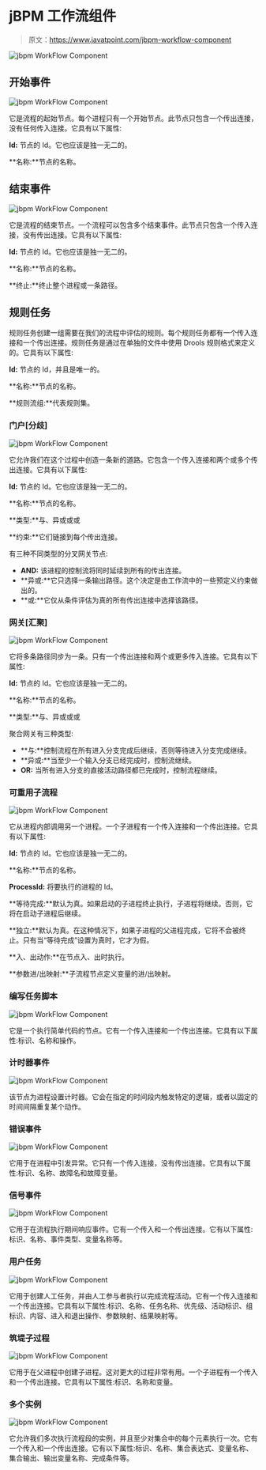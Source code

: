 # jBPM 工作流组件

> 原文：<https://www.javatpoint.com/jbpm-workflow-component>

![jbpm WorkFlow Component](img/2f9ce118e4d3615b34dfe98a137afd69.png)

## 开始事件

![jbpm WorkFlow Component](img/82735e4484a52d29fd9acdec34901d3b.png)

它是流程的起始节点。每个进程只有一个开始节点。此节点只包含一个传出连接，没有任何传入连接。它具有以下属性:

**Id:** 节点的 Id。它也应该是独一无二的。

**名称:**节点的名称。

## 结束事件

![jbpm WorkFlow Component](img/c9390f88e1ae4594c4b8d2513a6cbb81.png)

它是流程的结束节点。一个流程可以包含多个结束事件。此节点只包含一个传入连接，没有传出连接。它具有以下属性:

**Id:** 节点的 Id。它也应该是独一无二的。

**名称:**节点的名称。

**终止:**终止整个进程或一条路径。

## 规则任务

规则任务创建一组需要在我们的流程中评估的规则。每个规则任务都有一个传入连接和一个传出连接。规则任务是通过在单独的文件中使用 Drools 规则格式来定义的。它具有以下属性:

**Id:** 节点的 Id，并且是唯一的。

**名称:**节点的名称。

**规则流组:**代表规则集。

### 门户[分歧]

![jbpm WorkFlow Component](img/3857ba1e09aacafde87029578453d371.png)

它允许我们在这个过程中创造一条新的道路。它包含一个传入连接和两个或多个传出连接。它具有以下属性:

**Id:** 节点的 Id。它也应该是独一无二的。

**名称:**节点的名称。

**类型:**与、异或或或

**约束:**它们链接到每个传出连接。

有三种不同类型的分叉网关节点:

*   **AND:** 该进程的控制流将同时延续到所有的传出连接。
*   **异或:**它只选择一条输出路径。这个决定是由工作流中的一些预定义约束做出的。
*   **或:**它仅从条件评估为真的所有传出连接中选择该路径。

### 网关[汇聚]

![jbpm WorkFlow Component](img/5fad1f9eaf680c44394a9fdfcf1eefba.png)

它将多条路径同步为一条。只有一个传出连接和两个或更多传入连接。它具有以下属性:

**Id:** 节点的 Id。它也应该是独一无二的。

**名称:**节点的名称。

**类型:**与、异或或或

聚合网关有三种类型:

*   **与:**控制流程在所有进入分支完成后继续，否则等待进入分支完成继续。
*   **异或:**当至少一个输入分支已经完成时，控制流继续。
*   **OR:** 当所有进入分支的直接活动路径都已完成时，控制流程继续。

### 可重用子流程

![jbpm WorkFlow Component](img/0d57fb02bfff945037cec3df5d9a54b6.png)

它从进程内部调用另一个进程。一个子进程有一个传入连接和一个传出连接。它具有以下属性:

**Id:** 节点的 Id。它也应该是独一无二的。

**名称:**节点的名称。

**ProcessId:** 将要执行的进程的 Id。

**等待完成:**默认为真。如果启动的子进程终止执行，子进程将继续。否则，它将在启动子进程后继续。

**独立:**默认为真。在这种情况下，如果子进程的父进程完成，它将不会被终止。只有当“等待完成”设置为真时，它才为假。

**入、出动作:**在节点入、出时执行。

**参数进/出映射:**子流程节点定义变量的进/出映射。

### 编写任务脚本

![jbpm WorkFlow Component](img/779325f9c993bb6872be281eb7de5ca2.png)

它是一个执行简单代码的节点。它有一个传入连接和一个传出连接。它具有以下属性:标识、名称和操作。

### 计时器事件

![jbpm WorkFlow Component](img/68012d7689d05a603ab72acd6ef403c4.png)

该节点为进程设置计时器。它会在指定的时间段内触发特定的逻辑，或者以固定的时间间隔重复某个动作。

### 错误事件

![jbpm WorkFlow Component](img/7ce5ff614134a3212a47965a28166948.png)

它用于在进程中引发异常。它只有一个传入连接，没有传出连接。它具有以下属性:标识、名称、故障名和故障变量。

### 信号事件

![jbpm WorkFlow Component](img/99e9c0af13773a0bf56c59e1f2ccd7a9.png)

它用于在流程执行期间响应事件。它有一个传入和一个传出连接。它有以下属性:标识、名称、事件类型、变量名称等。

### 用户任务

![jbpm WorkFlow Component](img/6552c70840d07b9b676a133dcc772bd9.png)

它用于创建人工任务，并由人工参与者执行以完成流程活动。它有一个传入连接和一个传出连接。它具有以下属性:标识、名称、任务名称、优先级、活动标识、组标识、内容、进入和退出操作、参数映射、结果映射等。

### 筑堤子过程

![jbpm WorkFlow Component](img/e5bb6567cc7dcecd294337da14ee70f0.png)

它用于在父进程中创建子进程。这对更大的过程非常有用。一个子进程有一个传入和一个传出连接。它具有以下属性:标识、名称和变量。

### 多个实例

![jbpm WorkFlow Component](img/3a617383b2f9e2defe35195887838ce6.png)

它允许我们多次执行流程段的实例，并且至少对集合中的每个元素执行一次。它有一个传入和一个传出连接。它有以下属性:标识、名称、集合表达式、变量名称、集合输出、输出变量名称、完成条件等。